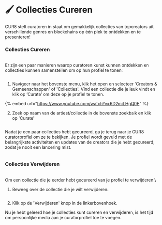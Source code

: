 # 🖌️ Collecties Cureren

CUR8 stelt curatoren in staat om gemakkelijk collecties van topcreators uit verschillende genres en blockchains op één plek te ontdekken en te presenteren!&#x20;

### Collecties Cureren

\
Er zijn een paar manieren waarop curatoren kunst kunnen ontdekken en collecties kunnen samenstellen om op hun profiel te tonen:

<figure><img src="../.gitbook/assets/Screenshot 2025-03-21 at 08.31.42.png" alt=""><figcaption></figcaption></figure>

1. Navigeer naar het bovenste menu, klik het open en selecteer 'Creators & Gemeenschappen' of 'Collecties'. Vind een collectie die je leuk vindt en klik op ‘Curate’ om deze op je profiel te tonen.

{% embed url="https://www.youtube.com/watch?v=6D2miLHgQ0E" %}

2. Zoek op naam van de artiest/collectie in de bovenste zoekbalk en klik op 'Curate'

<figure><img src="../.gitbook/assets/Screenshot 2025-03-21 at 08.29.51.png" alt=""><figcaption></figcaption></figure>

Nadat je een paar collecties hebt gecureerd, ga je terug naar je CUR8 curatorprofiel om ze te bekijken. Je profiel wordt gevuld met de belangrijkste activiteiten en updates van de creators die je hebt gecureerd, zodat je nooit een lancering mist.

<figure><img src="../.gitbook/assets/Screenshot 2025-03-21 at 09.17.41.png" alt=""><figcaption></figcaption></figure>

### &#x20;Collecties Verwijderen

\
Om een collectie die je eerder hebt gecureerd van je profiel te verwijderen:\


1. Beweeg over de collectie die je wilt verwijderen.

<figure><img src="../.gitbook/assets/Screenshot 2025-03-21 at 08.39.38.png" alt=""><figcaption></figcaption></figure>

2. Klik op de 'Verwijderen' knop in de linkerbovenhoek.

Nu je hebt geleerd hoe je collecties kunt cureren en verwijderen, is het tijd om persoonlijke media aan je curatorprofiel toe te voegen.